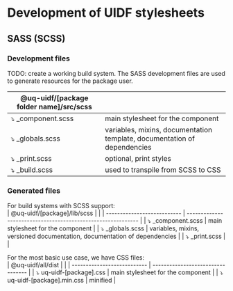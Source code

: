 # Development of UIDF stylesheets

## SASS (SCSS)

### Development files

TODO: create a working build system.
The SASS development files are used to generate resources for the package user.

| @uq-uidf/[package folder name]/src/scss |                                                              |
| --------------------------- | ------------------------------------------------------------ |
| ⤵️ _component.scss           | main stylesheet for the component                            |
| ⤵️ _globals.scss             | variables, mixins, documentation template, documentation of dependencies |
| ⤵️ _print.scss               | optional, print styles                                                             |
| ⤵️ _build.scss               | used to transpile from SCSS to CSS                           |

### Generated files

For build systems with SCSS support:  
| @uq-uidf/[package]/lib/scss |                                                              |
| --------------------------- | ------------------------------------------------------------ |
| ⤵️ _component.scss           | main stylesheet for the component                            |
| ⤵️ _globals.scss             | variables, mixins, versioned documentation, documentation of dependencies |
| ⤵️ _print.scss               |                                                              |

For the most basic use case, we have CSS files:  
| @uq-uidf/all/dist           |                                   |
| --------------------------- | --------------------------------- |
| ⤵️ uq-uidf-[package].css     | main stylesheet for the component |
| ⤵️ uq-uidf-[package].min.css | minified                          |
